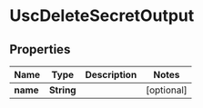 

# UscDeleteSecretOutput


## Properties

Name | Type | Description | Notes
------------ | ------------- | ------------- | -------------
**name** | **String** |  |  [optional]



